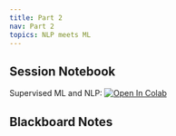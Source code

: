 ```yaml
---
title: Part 2 
nav: Part 2
topics: NLP meets ML
---
```




## Session Notebook
Supervised ML and NLP: [![Open In Colab](https://colab.research.google.com/assets/colab-badge.svg)](https://github.com/RJuro/nlp-intro-cuny/blob/master/notebooks/Intro_to_nlp_and_supervised_tasks.ipynb)

## Blackboard Notes



